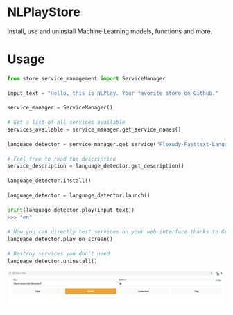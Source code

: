 # NLPlayStore
Install, use and uninstall Machine Learning models, functions and more.

# Usage

```python
from store.service_management import ServiceManager

input_text = "Hello, this is NLPlay. Your favorite store on Github."

service_manager = ServiceManager()

# Get a list of all services available
services_available = service_manager.get_service_names()

language_detector = service_manager.get_service("Flexudy-Fasttext-Language-Detector")

# Feel free to read the description
service_description = language_detector.get_description()

language_detector.install()

language_detector = language_detector.launch()

print(language_detector.play(input_text))
>>> "en"

# Now you can directly test services on your web interface thanks to Gradio (gradio.app).
language_detector.play_on_screen()

# Destroy services you don't need
language_detector.uninstall()
```
[<img src="gradio.png" width="500" align="left"/>](Gradio-NLPlay)
